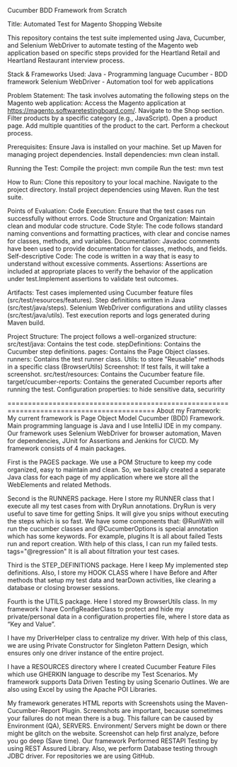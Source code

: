 Cucumber BDD Framework from Scratch

Title: Automated Test for Magento Shopping Website

This repository contains the test suite implemented using Java, Cucumber, and Selenium WebDriver to automate testing of the Magento web application based on specific steps provided for the Heartland Retail and Heartland Restaurant interview process.

Stack & Frameworks Used:
Java - Programming language
Cucumber - BDD framework
Selenium WebDriver - Automation tool for web applications

Problem Statement:
The task involves automating the following steps on the Magento web application:
Access the Magento application at https://magento.softwaretestingboard.com/.
Navigate to the Shop section.
Filter products by a specific category (e.g., JavaScript).
Open a product page.
Add multiple quantities of the product to the cart.
Perform a checkout process.

Prerequisites:
Ensure Java is installed on your machine.
Set up Maven for managing project dependencies.
Install dependencies: mvn clean install.

Running the Test:
Compile the project: mvn compile
Run the test: mvn test

How to Run:
Clone this repository to your local machine.
Navigate to the project directory.
Install project dependencies using Maven.
Run the test suite.

Points of Evaluation:
Code Execution: Ensure that the test cases run successfully without errors.
Code Structure and Organization: Maintain clean and modular code structure.
Code Style: The code follows standard naming conventions and formatting practices, with clear and concise names for classes, methods, and variables.
Documentation: Javadoc comments have been used to provide documentation for classes, methods, and fields.
Self-descriptive Code: The code is written in a way that is easy to understand without excessive comments.
Assertions: Assertions are included at appropriate places to verify the behavior of the application under test.Implement assertions to validate test outcomes.

Artifacts:
Test cases implemented using Cucumber feature files (src/test/resources/features).
Step definitions written in Java (src/test/java/steps).
Selenium WebDriver configurations and utility classes (src/test/java/utils).
Test execution reports and logs generated during Maven build.

Project Structure:
The project follows a well-organized structure:
src/test/java: Contains the test code.
stepDefinitions: Contains the Cucumber step definitions.
pages: Contains the Page Object classes.
runners: Contains the test runner class.
Utils: to store "Reusable" methods in a specific class (BrowserUtils)
Screenshot: If test fails, it will take a screenshot.
src/test/resources: Contains the Cucumber feature file.
target/cucumber-reports: Contains the generated Cucumber reports after running the test.
Configuration properties: to hide sensitive data, securirity

==========================================================================================
About my Framework: 
My current framework is Page Object Model Cucumber (BDD) Framework. 
Main programming language is Java and I use IntelliJ IDE in my company. 
Our framework uses Selenium WebDriver for browser automation, Maven for dependencies, JUnit for Assertions and Jenkins for CI/CD.
My framework consists of 4 main packages.

First is the PAGES package. We use a POM Structure to keep my code organized, easy to maintain and clean. So, we basically created a separate Java class for each page of my application where we store all the WebElements and related Methods. 

Second is the RUNNERS package. Here I store my RUNNER class that I execute all my test cases from with DryRun annotations. DryRun is very useful to save time for getting Snips. It will give you snips without executing the steps which is so fast.
We have some components that: @RunWith will run the cucumber classes and @CucumberOptions is special annotation which has some keywords. For example, plugins It is all about failed Tests run and report creation. With help of this class, I can run my failed tests. tags="@regression" It is all about filtration your test cases.

Third is the STEP_DEFINITIONS package. Here I keep My implemented step definitions. Also, I store my HOOK CLASS where I have Before and After methods that setup my test data and tearDown activities, like clearing a database or closing browser sessions. 

Fourth is the UTILS package. Here I stored my BrowserUtils class.  In my framework I have ConfigReaderClass to protect and hide my private/personal data in a configuration.properties file, where I store data as “Key and Value”.

I have my DriverHelper class to centralize my driver. With help of this class, we are using Private Constructor for Singleton Pattern Design, which ensures only one driver instance of the entire project.

I have a RESOURCES directory where I created Cucumber Feature Files which use GHERKIN language to describe my Test Scenarios. My framework supports Data Driven Testing by using Scenario Outlines. We are also using Excel by using the Apache POI Libraries.

My framework generates HTML reports with Screenshots using the Maven-Cucumber-Report Plugin. Screenshots are important, because sometimes your failures do not mean there is a bug. This failure can be caused by Environment (QA), SERVERS. Environment/ Servers might be down or there might be glitch on the website. Screenshot can help first analyze, before you go deep (Save time).
Our framework Performed RESTAPI Testing by using REST Assured Library. Also, we perform Database testing through JDBC driver. For repositories we are using GitHub.
